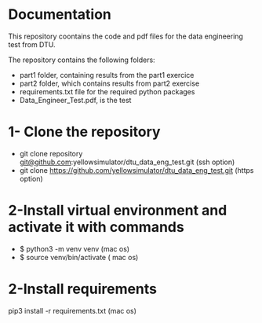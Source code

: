 # Documentation

This repository coontains the code and pdf files for the data engineering test from DTU.

The repository contains the following folders:

- part1 folder, containing results from the part1 exercice
- part2 folder, which contains results from part2 exercise
- requirements.txt file for the required python packages
- Data_Engineer_Test.pdf, is the test

# 1- Clone the repository

- git clone repository git@github.com:yellowsimulator/dtu_data_eng_test.git (ssh option)
- git clone https://github.com/yellowsimulator/dtu_data_eng_test.git (https option)

# 2-Install virtual environment and activate it with commands

- $ python3 -m venv venv (mac os)
- $ source venv/bin/activate ( mac os)

# 2-Install requirements

pip3 install -r requirements.txt (mac os)
